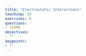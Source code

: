 ```yaml
---
title: "Electrostatic Interactions"
teaching: 15
exercises: 0
questions:
- FIXME
objectives:
- ""
keypoints:
- ""
---
```

